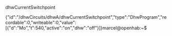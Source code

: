 dhwCurrentSwitchpoint

{"id":"/dhwCircuits/dhwA/dhwCurrentSwitchpoint","type":"DhwProgram","recordable":0,"writeable":0,"value":[{"d":"Mo","t":540,"active":"on","dhw":"off"}]}marcel@openhab:~$
